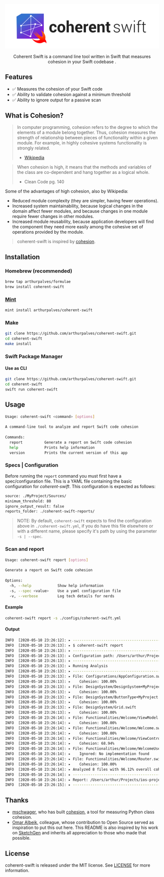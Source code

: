 <p align="center">
<img src="Assets/logo-long.svg" title="CoherentSwift">
</p>

<p align="center">Coherent Swift is a command line tool written in Swift that measures cohesion in your Swift codebase .</p>

## Features

- ✅ Measures the cohesion of your Swift code
- ✅ Ability to validate cohesion against a minimum threshold
- ✅ Ability to ignore output for a passive scan

## What is Cohesion?

> In computer programming, cohesion refers to the degree to which the elements
> of a module belong together. Thus, cohesion measures the strength of
> relationship between pieces of functionality within a given module. For
> example, in highly cohesive systems functionality is strongly related.
> - [Wikipedia](https://en.wikipedia.org/wiki/Cohesion_(computer_science))

> When cohesion is high, it means that the methods and variables of the class
> are co-dependent and hang together as a logical whole.
> - Clean Code pg. 140

Some of the advantages of high cohesion, also by Wikipedia:

* Reduced module complexity (they are simpler, having fewer operations).
* Increased system maintainability, because logical changes in the domain
  affect fewer modules, and because changes in one module require fewer
  changes in other modules.
* Increased module reusability, because application developers will find
  the component they need more easily among the cohesive set of operations
  provided by the module.

> coherent-swift is inspired by [cohesion](https://github.com/mschwager/cohesion).

## Installation

### Homebrew (recommended)

```sh
brew tap arthurpalves/formulae
brew install coherent-swift
```

### [Mint](https://github.com/yonaskolb/Mint)

```sh
mint install arthurpalves/coherent-swift
```

### Make

```sh
git clone https://github.com/arthurpalves/coherent-swift.git
cd coherent-swift
make install
```

### Swift Package Manager

#### Use as CLI

```sh
git clone https://github.com/arthurpalves/coherent-swift.git
cd coherent-swift
swift run coherent-swift
```

## Usage

```sh
Usage: coherent-swift <command> [options]

A command-line tool to analyze and report Swift code cohesion

Commands:
  report          Generate a report on Swift code cohesion
  help            Prints help information
  version         Prints the current version of this app
```

### Specs | Configuration

Before running the `report` command you must first have a spec/configuration file. This is a YAML file containing the basic configuration for *coherent-swift*.
This configuration is expected as follows:
```sh
source: ./MyProject/Sources/ 
minimum_threshold: 80
ignore_output_result: false
reports_folder: ./coherent-swift-reports/
```

> NOTE: By default, `coherent-swift` expects to find the configuration above in `./coherent-swift.yml`, if you do have this file elsewhere or with a different name, please specify it's path by using the parameter `-s | --spec`.

### Scan and report

```sh
Usage: coherent-swift report [options]

Generate a report on Swift code cohesion

Options:
  -h, --help            Show help information
  -s, --spec <value>    Use a yaml configuration file
  -v, --verbose         Log tech details for nerds
```

#### Example

```sh
coherent-swift report -s ./configs/coherent-swift.yml
```

#### Output

```sh
INFO  [2020-05-10 23:26:12]: ▸ --------------------------------------------------------------------------------------
INFO  [2020-05-10 23:26:13]: ▸ $ coherent-swift report
INFO  [2020-05-10 23:26:13]: ▸ --------------------------------------------------------------------------------------
INFO  [2020-05-10 23:26:13]: ▸ Configuration path: /Users/arthur/Projects/ios-project/configs/coherent-swift.yml
INFO  [2020-05-10 23:26:13]: ▸ --------------------------------------------------------------------------------------
INFO  [2020-05-10 23:26:13]: ▸ Running Analysis
INFO  [2020-05-10 23:26:13]: ▸ --------------------------------------------------------------------------------------
INFO  [2020-05-10 23:26:13]: ▸ File: Configurations/AppConfiguration.swift
INFO  [2020-05-10 23:26:13]: ▸    Cohesion: 100.00%
INFO  [2020-05-10 23:26:13]: ▸ File: DesignSystem/DesignSystem+MyProject.swift
INFO  [2020-05-10 23:26:13]: ▸    Cohesion: 100.00%
INFO  [2020-05-10 23:26:13]: ▸ File: DesignSystem/ButtonType+MyProject.swift
INFO  [2020-05-10 23:26:13]: ▸    Cohesion: 100.00%
INFO  [2020-05-10 23:26:13]: ▸ File: DesignSystem/Grid.swift
INFO  [2020-05-10 23:26:13]: ▸    Cohesion: 100.00%
INFO  [2020-05-10 23:26:14]: ▸ File: Functionalities/Welcome/ViewModel.swift
INFO  [2020-05-10 23:26:14]: ▸    Cohesion: 100.00%
INFO  [2020-05-10 23:26:14]: ▸ File: Functionalities/Welcome/Welcome.swift
INFO  [2020-05-10 23:26:14]: ▸    Cohesion: 100.00%
INFO  [2020-05-10 23:26:14]: ▸ File: Functionalities/Welcome/ViewController.swift
INFO  [2020-05-10 23:26:14]: ▸    Cohesion: 68.94%
INFO  [2020-05-10 23:26:14]: ▸ File: Functionalities/Welcome/WelcomeUseCase.swift
INFO  [2020-05-10 23:26:14]: ▸    Ignored: No implementation found
INFO  [2020-05-10 23:26:14]: ▸ File: Functionalities/Welcome/Router.swift
INFO  [2020-05-10 23:26:14]: ▸    Cohesion: 100.00%
INFO  [2020-05-10 23:26:14]: ▸ Analyzed 8 files with 96.12% overall cohesion. Threshold is 60%
INFO  [2020-05-10 23:26:14]: ▸ --------------------------------------------------------------------------------------
INFO  [2020-05-10 23:26:14]: ▸ Report: /Users/arthur/Projects/ios-project/coherent-swift-reports/coherent-swift.json
INFO  [2020-05-10 23:26:15]: ▸ --------------------------------------------------------------------------------------
```

## Thanks

- [mschwager](https://github.com/mschwager), who has built [cohesion](https://github.com/mschwager/cohesion), a tool for measuring Python class cohesion.
- [Omar Albeik](https://github.com/omaralbeik), colleague, whose contribution to Open Source served as inspiration to put this out here. This README is also inspired by his work on [SketchGen](https://github.com/omaralbeik/SketchGen) and inherits all appreciation to those who made that possible.

## License

coherent-swift is released under the MIT license. See [LICENSE](https://github.com/arthurpalves/coherent-swift/blob/master/LICENSE) for more information.
